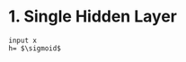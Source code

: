 # 1. Single Hidden Layer



```
input x
h= $\sigmoid$ 
```

<!--stackedit_data:
eyJoaXN0b3J5IjpbLTQ4MDQzMjM0Nl19
-->